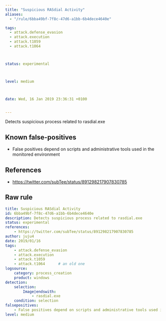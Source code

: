 ```yaml
---
title: "Suspicious RASdial Activity"
aliases:
  - "/rule/6bba49bf-7f8c-47d6-a1bb-6b4dece4640e"

tags:
  - attack.defense_evasion
  - attack.execution
  - attack.t1059
  - attack.t1064



status: experimental



level: medium



date: Wed, 16 Jan 2019 23:36:31 +0100


---
```


Detects suspicious process related to rasdial.exe

<!--more-->


## Known false-positives

* False positives depend on scripts and administrative tools used in the monitored environment



## References

* https://twitter.com/subTee/status/891298217907830785


## Raw rule
```yaml
title: Suspicious RASdial Activity
id: 6bba49bf-7f8c-47d6-a1bb-6b4dece4640e
description: Detects suspicious process related to rasdial.exe
status: experimental
references:
    - https://twitter.com/subTee/status/891298217907830785
author: juju4
date: 2019/01/16
tags:
    - attack.defense_evasion
    - attack.execution
    - attack.t1059
    - attack.t1064      # an old one 
logsource:
    category: process_creation
    product: windows
detection:
    selection:
        Image|endswith:
            - rasdial.exe
    condition: selection
falsepositives:
    - False positives depend on scripts and administrative tools used in the monitored environment
level: medium

```
